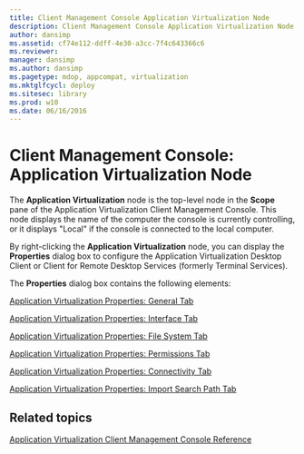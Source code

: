 ```yaml
---
title: Client Management Console Application Virtualization Node
description: Client Management Console Application Virtualization Node
author: dansimp
ms.assetid: cf74e112-ddff-4e30-a3cc-7f4c643366c6
ms.reviewer: 
manager: dansimp
ms.author: dansimp
ms.pagetype: mdop, appcompat, virtualization
ms.mktglfcycl: deploy
ms.sitesec: library
ms.prod: w10
ms.date: 06/16/2016
---
```



# Client Management Console: Application Virtualization Node


The **Application Virtualization** node is the top-level node in the **Scope** pane of the Application Virtualization Client Management Console. This node displays the name of the computer the console is currently controlling, or it displays "Local" if the console is connected to the local computer.

By right-clicking the **Application Virtualization** node, you can display the **Properties** dialog box to configure the Application Virtualization Desktop Client or Client for Remote Desktop Services (formerly Terminal Services).

The **Properties** dialog box contains the following elements:

[Application Virtualization Properties: General Tab](application-virtualization-properties-general-tab.md)

[Application Virtualization Properties: Interface Tab](application-virtualization-properties-interface-tab.md)

[Application Virtualization Properties: File System Tab](application-virtualization-properties-file-system-tab.md)

[Application Virtualization Properties: Permissions Tab](application-virtualization-properties-permissions-tab.md)

[Application Virtualization Properties: Connectivity Tab](application-virtualization-properties-connectivity-tab.md)

[Application Virtualization Properties: Import Search Path Tab](application-virtualization-properties-import-search-path-tab.md)

## Related topics


[Application Virtualization Client Management Console Reference](application-virtualization-client-management-console-reference.md)

 

 





